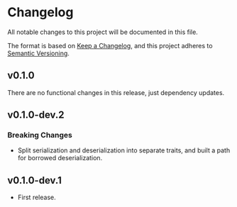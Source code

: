 # Changelog

All notable changes to this project will be documented in this file.

The format is based on [Keep a Changelog](https://keepachangelog.com/en/1.0.0/),
and this project adheres to [Semantic Versioning](https://semver.org/spec/v2.0.0.html).

## v0.1.0

There are no functional changes in this release, just dependency updates.

## v0.1.0-dev.2

### Breaking Changes

- Split serialization and deserialization into separate traits, and built a path
  for borrowed deserialization.

## v0.1.0-dev.1

- First release.
